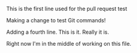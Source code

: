 This is the first line used for the pull request test

Making a change to test Git commands!

Adding a fourth line. This is it. Really it is. 

Right now I'm in the middle of working on this file.
